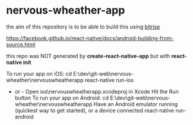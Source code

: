# nervous-wheather-app
the aim of this repository is to be able to build this using [bitrise](https://www.bitrise.io/dashboard)

https://facebook.github.io/react-native/docs/android-building-from-source.html

this repo was NOT generated by __create-react-native-app__ but with __react-native init__

To run your app on iOS:
   cd E:\dev\git-web\nervous-wheather\nervouswheatherapp
   react-native run-ios
   - or -
   Open ios\nervouswheatherapp.xcodeproj in Xcode
   Hit the Run button
To run your app on Android:
   cd E:\dev\git-web\nervous-wheather\nervouswheatherapp
   Have an Android emulator running (quickest way to get started), or a device connected
   react-native run-android